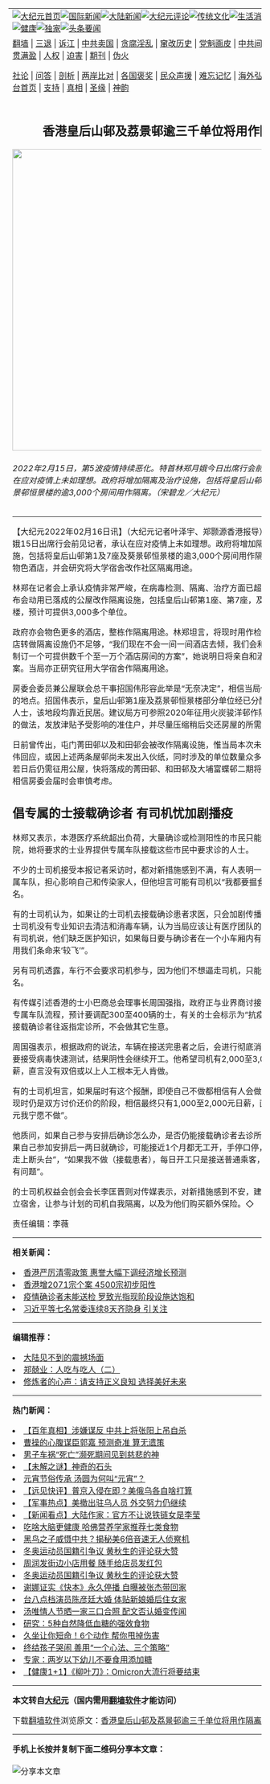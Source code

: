 <a name="1" id="1" target="_blank"></a><span id="1"></span>
<table align=center border="0"><tr><td colspan="2" VALIGN=TOP><a href="https://github.com/jjmjlk317/djy/blob/master/gb/nf1351518.md#1"><img src="https://raw.githubusercontent.com/jjmjlk317/www/master/t/djy/1.jpg" title="大纪元首页" alt="大纪元首页"></a><a href="https://github.com/jjmjlk317/djy/blob/master/gb/n24hr.md#1"><img src="https://raw.githubusercontent.com/jjmjlk317/www/master/t/djy/3.jpg" title="国际新闻" alt="国际新闻"></a><a href="https://github.com/jjmjlk317/djy/blob/master/gb/nsc413.md#1"><img src="https://raw.githubusercontent.com/jjmjlk317/www/master/t/djy/4.jpg" title="大陆新闻" alt="大陆新闻"></a><a href="https://github.com/jjmjlk317/djy/blob/master/gb/news392.md#1"><img src="https://raw.githubusercontent.com/jjmjlk317/www/master/t/djy/5.jpg" title="大纪元评论" alt="大纪元评论"></a><a href="https://github.com/jjmjlk317/djy/blob/master/gb/news2007.md#1"><img src="https://raw.githubusercontent.com/jjmjlk317/www/master/t/djy/6.jpg" title="传统文化" alt="传统文化"></a><a href="https://github.com/jjmjlk317/djy/blob/master/gb/news2008.md#1"><img src="https://raw.githubusercontent.com/jjmjlk317/www/master/t/djy/7.jpg" title="生活消费" alt="生活消费"></a><a href="https://github.com/jjmjlk317/djy/blob/master/gb/ncyule.md#1"><img src="https://raw.githubusercontent.com/jjmjlk317/www/master/t/djy/8.jpg" title="娱乐休闲" alt="娱乐休闲"></a><a href="https://github.com/jjmjlk317/djy/blob/master/gb/nsc1002.md#1"><img src="https://raw.githubusercontent.com/jjmjlk317/www/master/t/djy/9.jpg" title="健康" alt="健康"></a><a href="https://github.com/jjmjlk317/djy/blob/master/gb/nf6092.md#1"><img src="https://raw.githubusercontent.com/jjmjlk317/www/master/t/djy/10a.jpg" title="独家" alt="独家"></a><a href="https://github.com/jjmjlk317/djy/blob/master/gb/nf4514.md#1"><img src="https://raw.githubusercontent.com/jjmjlk317/www/master/t/djy/12a.jpg" title="头条要闻" alt="头条要闻"></a></td></tr>
<tr><td colspan="2" VALIGN=TOP><a target="_blank" href="https://github.com/jjmjlk317/www/blob/master/README.md?zsrh#1">翻墙</a> | <a target="_blank" href="https://github.com/jjmjlk317/djy/blob/master/gb/nf5657.md#1">三退</a> | <a target="_blank" href="https://github.com/jjmjlk317/djy/blob/master/gb/nf6124.md#1">诉江</a> | <a target="_blank" href="https://github.com/jjmjlk317/djy/blob/master/gb/nf1176117.md#1">中共卖国</a> | <a target="_blank" href="https://github.com/jjmjlk317/djy/blob/master/gb/nf5773.md#1">贪腐淫乱</a> | <a target="_blank" href="https://github.com/jjmjlk317/djy/blob/master/gb/nf1176115.md#1">窜改历史</a> | <a target="_blank" href="https://github.com/jjmjlk317/djy/blob/master/gb/nf1176107.md#1">党魁画皮</a> | <a target="_blank" href="https://github.com/jjmjlk317/djy/blob/master/gb/nf1320400.md#1">中共间谍</a> | <a target="_blank" href="https://github.com/jjmjlk317/djy/blob/master/gb/nf1176114.md#1">破坏传统</a> | <a target="_blank" href="https://github.com/jjmjlk317/ntdtv/blob/master/gb/prog447_1.md#1">恶贯满盈</a> | <a target="_blank" href="https://github.com/jjmjlk317/djy/blob/master/gb/ncid278.md#1">人权</a> | <a target="_blank" href="https://github.com/jjmjlk317/djy/blob/master/gb/nf1176111.md#1">迫害</a> | <a target="_blank" href="https://gitlab.com/szzdlab/mh-qikan/blob/master/README.md#1">期刊</a> | <a target="_blank" href="https://github.com/jjmjlk317/djy/blob/master/gb/nf5562.md#1">伪火</a></p><p><a target="_blank" href="https://github.com/jjmjlk317/djy/blob/master/gb/9p.md#1">社论</a> | <a target="_blank" href="https://github.com/jjmjlk317/djy/blob/master/gb/nf4378.md#1">问答</a> | <a target="_blank" href="https://github.com/jjmjlk317/djy/blob/master/gb/nf5792.md#1">剖析</a> | <a target="_blank" href="https://github.com/jjmjlk317/djy/blob/master/gb/nf5735.md#1">两岸比对</a> | <a target="_blank" href="https://github.com/jjmjlk317/djy/blob/master/gb/nf6119.md#1">各国褒奖</a> | <a target="_blank" href="https://github.com/jjmjlk317/djy/blob/master/gb/nf6120.md#1">民众声援</a> | <a target="_blank" href="https://github.com/jjmjlk317/djy/blob/master/gb/nf1188594.md#1">难忘记忆</a> | <a target="_blank" href="https://github.com/jjmjlk317/djy/blob/master/gb/nf3180.md#1">海外弘传</a> | <a target="_blank" href="https://github.com/jjmjlk317/djy/blob/master/gb/nf5410.md#1">万人上访</a> | <a target="_blank" href="https://github.com/jjmjlk317/www/blob/master/README.md?zsrh#1">平台首页</a> | <a target="_blank" href="https://github.com/jjmjlk317/djy/blob/master/gb/nf4386.md#1">支持</a> | <a target="_blank" href="https://github.com/jjmjlk317/djy/blob/master/gb/nf4389.md#1">真相</a> | <a target="_blank" href="https://github.com/jjmjlk317/djy/blob/master/gb/nf5790.md#1">圣缘</a> | <a target="_blank" href="https://github.com/jjmjlk317/djy/blob/master/gb/nf4786.md#1">神韵</a></td></tr>
<tr><td VALIGN=TOP width="626"><h2 align=center>香港皇后山邨及荔景邨逾三千单位将用作隔离</h2>
<img width="600" src="https://i.epochtimes.com/assets/uploads/2022/02/id13579714-220215092649100311-600x400.jpg" />
<h6>2022年2月15日，第5波疫情持续恶化。特首林郑月娥今日出席行会前见记者时承认在应对疫情上未如理想。政府将增加隔离及治疗设施，包括将皇后山邨第1及7座及荔景邨恒景楼的逾3,000个房间用作隔离。（宋碧龙／大纪元）
</h6>
<hr>
	<p>【大纪元2022年02月16日讯】（大纪元记者叶泽宇、郑颢源香港报导）特首林郑月娥15日出席行会前见记者，承认在应对疫情上未如理想。政府将增加隔离及治疗设施，包括将<ahref="https://github.com/jjmjlk317/djy/blob/master/gb/tag/%E7%9A%87%E5%90%8E%E5%B1%B1%E9%82%A8.md#1">皇后山邨</a>第1及7座及葵景邨恒景楼的逾3,000个房间<ahref="https://github.com/jjmjlk317/djy/blob/master/gb/tag/%E7%94%A8%E4%BD%9C%E9%9A%94%E7%A6%BB.md#1">用作隔离</a>；当局亦正物色酒店，并会研究将大学宿舍改作社区隔离用途。</p>
<p>林郑在记者会上承认疫情非常严峻，在病毒检测、隔离、治疗方面已超出负荷。她宣布会动用已落成的公屋改作隔离设施，包括<ahref="https://github.com/jjmjlk317/djy/blob/master/gb/tag/%E7%9A%87%E5%90%8E%E5%B1%B1%E9%82%A8.md#1">皇后山邨</a>第1座、第7座，及<ahref="https://github.com/jjmjlk317/djy/blob/master/gb/tag/%E8%8D%94%E6%99%AF%E9%82%A8.md#1">荔景邨</a>恒景楼，预计可提供3,000多个单位。</p>
<p>政府亦会物色更多的酒店，整栋作隔离用途。林郑坦言，将现时用作检疫的8、9间酒店转做隔离设施仍不足够，“我们现在不会一间一间酒店去倾，我们会和酒店业界共同制订一个可提供数千个至一万个酒店房间的方案”，她说明日将亲自和酒店业界商讨方案。当局亦正研究征用大学宿舍作隔离用途。</p>
<p>房委会委员兼公屋联会总干事招国伟形容此举是“无奈决定”，相信当局仍未找到合适的地点。招国伟表示，皇后山邨第1座及<ahref="https://github.com/jjmjlk317/djy/blob/master/gb/tag/%E8%8D%94%E6%99%AF%E9%82%A8.md#1">荔景邨</a>恒景楼部分单位经已分配予轮候公屋人士，该地段均靠近民居。建议局方可参照2020年征用火炭骏洋邨作隔离检疫设施的做法，发放津贴予受影响的准住户，并尽量压缩稍后交还房屋的所需时间。</p>
<p>日前曾传出，屯门菁田邨以及和田邨会被改作隔离设施，惟当局本次未有动用。招国伟回应，或因上述两条屋邨尚未发出入伙纸，同时涉及的单位数量众多。但他估计，若日后仍需征用公屋，快将落成的菁田邨、和田邨及大埔富蝶邨二期将具最大机会，相信房委会届时会审慎考虑。</p>
<h2>倡专属的士接载确诊者 有司机忧加剧播疫</h2>
<p>林郑又表示，本港医疗系统超出负荷，大量确诊或检测阳性的市民只能在家等候入院，她将要求的士业界提供专属车队接载这些市民中要求诊的人士。</p>
<p>不少的士司机接受本报记者采访时，都对新措施感到不满，有人表明一定不会参与专属车队，担心影响自己和传染家人，但他坦言可能有司机以“我都要揾食”为由去报名。</p>
<p>有的士司机认为，如果让的士司机去接载确诊患者求医，只会加剧传播疫情，因为的士司机没有专业知识去清洁和消毒车辆，认为当局应该让有医疗团队的车去接载。另有司机说，他们缺乏医护知识，如果每日要与确诊者在一个小车厢内有接触，“变相是用我们条命来‘较飞’”。</p>
<p>另有司机透露，车行不会要求司机参与，因为他们不想逼走司机，只能靠司机自愿报名。</p>
<p>有传媒引述香港的士小巴商总会理事长周国强指，政府正与业界商讨接送轻症患者的专属车队流程，预计要调配300至400辆的士，有关的士会标示为“抗疫的士”，专门接载确诊者往返指定诊所，不会做其它生意。</p>
<p>周国强表示，根据政府的说法，车辆在接送完患者之后，会进行彻底消毒，司机每日要接受病毒快速测试，结果阴性会继续开工。他希望司机有2,000至3,000元的日薪，直言没有双倍或以上人工根本无人肯做。</p>
<p>有的士司机坦言，如果届时有这个报酬，即使自己不做都相信有人会做，不过他认为现时仍是双方讨价还价的阶段，相信最终只有1,000至2,000元日薪，直言“只有两千元我宁愿不做”。</p>
<p>他质问，如果自己参与安排后确诊怎么办，是否仍能接载确诊者去诊所。他续指，如果自己参加安排后一两日就确诊，可能接近1个月都无工开，手停口停，形容是“拿钱走上断头台”，“如果我不做（接载患者），每日开工只是接送普通乘客，我的生计不会有问题”。</p>
<p>的士司机权益会创会会长李匡晋则对传媒表示，对新措施感到不安，建议政府提供独立宿舍，让参与计划的司机自我隔离，以及为他们购买额外保险。◇</p>
<p>责任编辑：李薇</p>
	
<hr>


<strong>相关新闻：</strong>
<li><a href="https://github.com/jjmjlk317/djy/blob/master/gb/22/2/14/n13576040.md#1">香港严厉清零政策 惠誉大幅下调经济增长预测</a></li>
<li><a href="https://github.com/jjmjlk317/djy/blob/master/gb/22/2/15/n13577079.md#1">香港增2071宗个案 4500宗初步阳性</a></li>
<li><a href="https://github.com/jjmjlk317/djy/blob/master/gb/22/2/15/n13577132.md#1">疫情确诊者未能送检 罗致光指现阶段设施达饱和</a></li>
<li><a href="https://github.com/jjmjlk317/djy/blob/master/gb/22/2/15/n13577361.md#1">习近平等七名常委连续8天齐隐身 引关注</a></li>
<hr>


<strong>编辑推荐：</strong>
<li><a href="https://github.com/upjkzu3674/djy/blob/master/gb/13/11/27/n4020290.md?dfh#1" target="_blank">大陆见不到的震撼场面</a></li><li><a href="https://github.com/tsiac2612/djy/blob/master/gb/18/1/25/n10086007.md#1" target="_blank">郑兢业：人吃与吃人（二）</a></li><li><a href="https://github.com/tsiac2612/djy/blob/master/gb/10/7/21/n2972092.md#1" target="_blank">修炼者的心声：请支持正义良知  选择美好未来</a></li>
<hr>

<strong>热门新闻：</strong>
<li><a href="https://github.com/jjmjlk317/djy/blob/master/gb/22/2/4/n13555508.md#1">【百年真相】涉嫌谋反 中共上将张阳上吊自杀</a></li>
<li><a href="https://github.com/jjmjlk317/djy/blob/master/gb/22/1/5/n13483933.md#1">曹操的心腹谋臣郭嘉 预测奇准 算无遗策</a></li>
<li><a href="https://github.com/jjmjlk317/djy/blob/master/gb/22/2/11/n13570720.md#1">男子车祸“死亡”濒死期间见到慈悲的神</a></li>
<li><a href="https://github.com/jjmjlk317/djy/blob/master/gb/22/2/3/n13553481.md#1">【未解之谜】神奇的石头</a></li>
<li><a href="https://github.com/jjmjlk317/djy/blob/master/gb/22/2/10/n13567902.md#1">元宵节俗传承 汤圆为何叫“元宵”？</a></li>
<li><a href="https://github.com/jjmjlk317/djy/blob/master/gb/22/2/14/n13576799.md#1">【远见快评】普京入侵在即？美俄乌各自啥打算</a></li>
<li><a href="https://github.com/jjmjlk317/djy/blob/master/gb/22/2/15/n13578207.md#1">【军事热点】美撤出驻乌人员 外交努力仍继续</a></li>
<li><a href="https://github.com/jjmjlk317/djy/blob/master/gb/22/2/14/n13576075.md#1">【新闻看点】大陆作家：官方不让说铁链女是李莹</a></li>
<li><a href="https://github.com/jjmjlk317/djy/blob/master/gb/22/2/9/n13564803.md#1">吃啥大脑更健康 哈佛营养学家推荐七类食物</a></li>
<li><a href="https://github.com/jjmjlk317/djy/blob/master/gb/22/2/11/n13571502.md#1">黑鸟之子威慑中共？揭秘美6倍音速无人侦察机</a></li>
<li><a href="https://github.com/jjmjlk317/djy/blob/master/gb/22/2/12/n13572943.md#1">冬奥运动员国籍引争议 黄秋生的评论获大赞</a></li>
<li><a href="https://github.com/jjmjlk317/djy/blob/master/gb/22/2/13/n13574655.md#1">周润发街边小店用餐 随手给店员发红包</a></li>
<li><a href="https://github.com/jjmjlk317/djy/blob/master/gb/22/2/12/n13572943.md#1">冬奥运动员国籍引争议 黄秋生的评论获大赞</a></li>
<li><a href="https://github.com/jjmjlk317/djy/blob/master/gb/22/2/13/n13574579.md#1">谢娜证实《快本》永久停播 自曝被张杰带回家</a></li>
<li><a href="https://github.com/jjmjlk317/djy/blob/master/gb/22/2/14/n13574893.md#1">台八点档演员陈彦廷大婚 体贴新娘婚后住女家</a></li>
<li><a href="https://github.com/jjmjlk317/djy/blob/master/gb/22/2/14/n13576524.md#1">汤唯情人节晒一家三口合照 配文否认婚变传闻</a></li>
<li><a href="https://github.com/jjmjlk317/djy/blob/master/gb/22/2/14/n13575964.md#1">研究：5种自然降低血糖的强效食物</a></li>
<li><a href="https://github.com/jjmjlk317/djy/blob/master/gb/22/2/10/n13567923.md#1">久坐让你短命！6个动作 帮你甩掉伤害</a></li>
<li><a href="https://github.com/jjmjlk317/djy/blob/master/gb/22/2/10/n13567962.md#1">终结孩子哭闹 善用“一个心法、三个策略”</a></li>
<li><a href="https://github.com/jjmjlk317/djy/blob/master/gb/22/2/13/n13573413.md#1">专家：两岁以下幼儿不要食用添加糖</a></li>
<li><a href="https://github.com/jjmjlk317/djy/blob/master/gb/22/2/15/n13577415.md#1">【健康1+1】《柳叶刀》：Omicron大流行将要结束</a></li>
<hr>

<strong>本文转自<a href="https://www.epochtimes.com">大纪元</a>（国内需用<a href="https://github.com/jjmjlk317/www/blob/master/README.md#8">翻墙软件</a>才能访问）</strong><p>下载<a href="https://github.com/jjmjlk317/www/blob/master/README.md#8">翻墙软件</a>浏览原文：<a href="https://www.epochtimes.com/gb/22/2/16/n13579711.htm">香港皇后山邨及荔景邨逾三千单位将用作隔离</a></p><hr>

<strong>手机上长按并复制下面二维码分享本文章：</strong><br><br><img src="https://chart.apis.google.com/chart?cht=qr&chs=240x240&choe=UTF-8&chld=M|2&chl=https://github.com/jjmjlk317/djy/blob/master/gb/22/2/16/n13579711.md%231" title="分享本文章"></td><td VALIGN=TOP><a href="https://github.com/jjmjlk317/djy/blob/master/gb/16/1/21/n4622075.md?dfh#1" target="_blank"><img src="https://raw.githubusercontent.com/jjmjlk317/djy/master/gb/300/wei-f1.jpg" title="中共的伪火骗局"  alt="中共的伪火骗局"></a><br><a href="https://github.com/jjmjlk317/www/blob/master/README.md?dfh#9" target="_blank"><img src="https://raw.githubusercontent.com/jjmjlk317/djy/master/gb/300/yong-h.jpg" title="永恒的见证"  alt="永恒的见证"></a><br><a href="https://github.com/jjmjlk317/djy/blob/master/gb/13/9/29/n3974789.md?dfh#1" target="_blank"><img src="https://raw.githubusercontent.com/jjmjlk317/djy/master/gb/300/shang-lnz.jpg" title="善良女子被中共投男牢"  alt="善良女子被中共投男牢"></a><br><a href="https://github.com/jjmjlk317/djy/blob/master/gb/16/3/16/n4663449.md?dfh#1" target="_blank"><img src="https://raw.githubusercontent.com/jjmjlk317/djy/master/gb/300/huo-z3.jpg" title="警卫目击活摘器官"  alt="警卫目击活摘器官"></a><br><a href="https://github.com/jjmjlk317/djy/blob/master/gb/16/8/7/n8177641.md?dfh#1" target="_blank"><img src="https://raw.githubusercontent.com/jjmjlk317/djy/master/gb/300/huo-z4.jpg" title="证人描述活摘恐怖"  alt="证人描述活摘恐怖"></a><br><a href="https://github.com/jjmjlk317/djy/blob/master/gb/10/4/19/n2881569.md?dfh#1" target="_blank"><img src="https://raw.githubusercontent.com/jjmjlk317/djy/master/gb/300/huo-z1.jpg" title="揭开活摘器官黑幕"  alt="揭开活摘器官黑幕"></a><br><a href="https://github.com/jjmjlk317/djy/blob/master/gb/10/11/7/n3077476.md?dfh#1" target="_blank"><img src="https://raw.githubusercontent.com/jjmjlk317/djy/master/gb/300/ma-ks.jpg" title="马克思的成魔之路"  alt="马克思的成魔之路"></a><br><a href="https://github.com/jjmjlk317/djy/blob/master/gb/14/6/9/n4173977.md?dfh#1" target="_blank"><img src="https://raw.githubusercontent.com/jjmjlk317/djy/master/gb/300/chang-zs.jpg" title="藏字石 蕴天机"  alt="藏字石 蕴天机"></a><br><a href="https://github.com/jjmjlk317/djy/blob/master/gb/18/5/10/n10381511.md?dfh#1" target="_blank"><img src="https://raw.githubusercontent.com/jjmjlk317/djy/master/gb/300/st1.jpg" title="关注三亿人三退"  alt="关注三亿人三退"></a><br><a href="https://github.com/jjmjlk317/djy/blob/master/gb/18/3/21/n10237682.md?dfh#1" target="_blank"><img src="https://raw.githubusercontent.com/jjmjlk317/djy/master/gb/300/jie-t.jpg" title="解体中共复兴中华"  alt="解体中共复兴中华"></a><br><a href="https://github.com/jjmjlk317/djy/blob/master/gb/9/2/9/n2422991.md?dfh#1" target="_blank"><img src="https://raw.githubusercontent.com/jjmjlk317/djy/master/gb/300/gao-zs.jpg" title="中共迫害良心律师"  alt="中共迫害良心律师"></a><br><a href="https://github.com/jjmjlk317/djy/blob/master/gb/18/12/9/n10900044.md?dfh#1" target="_blank"><img src="https://raw.githubusercontent.com/jjmjlk317/djy/master/gb/300/sj1.jpg" title="三百多万人举报江泽民"  alt="三百多万人举报江泽民"></a><br><a href="https://github.com/jjmjlk317/djy/blob/master/gb/18/8/28/n10672014.md?dfh#1" target="_blank"><img src="https://raw.githubusercontent.com/jjmjlk317/djy/master/gb/300/sj2.jpg" title="这些官员为何起诉江泽民"  alt="这些官员为何起诉江泽民"></a><br><a href="https://github.com/jjmjlk317/djy/blob/master/gb/8/12/18/n2367165.md?dfh#1" target="_blank"><img src="https://raw.githubusercontent.com/jjmjlk317/djy/master/gb/300/liangan.jpg" title="海峡两岸的强烈对比"  alt="海峡两岸的强烈对比"></a><br><a href="https://github.com/jjmjlk317/djy/blob/master/gb/15/12/10/n4593139.md?dfh#1" target="_blank"><img src="https://raw.githubusercontent.com/jjmjlk317/djy/master/gb/300/jia-ndzl.jpg" title="加拿大总理的贺信"  alt="加拿大总理的贺信"></a><br><a href="https://github.com/jjmjlk317/djy/blob/master/gb/11/6/17/n3289382.md?dfh#1" target="_blank"><img src="https://raw.githubusercontent.com/jjmjlk317/djy/master/gb/300/xiao-wd.jpg" title="探寻真相兼听则明"  alt="探寻真相兼听则明"></a><br><a href="https://github.com/jjmjlk317/djy/blob/master/gb/18/10/27/n10812623.md?dfh#1" target="_blank"><img src="https://raw.githubusercontent.com/jjmjlk317/djy/master/gb/300/yindu.jpg" title="印度媒体报道东方"  alt="印度媒体报道东方"></a><br><a href="https://github.com/jjmjlk317/djy/blob/master/gb/18/6/9/n10469652.md?dfh#1" target="_blank"><img src="https://raw.githubusercontent.com/jjmjlk317/djy/master/gb/300/xie-j.jpg" title="不一样的海外校园"  alt="不一样的海外校园"></a><br><a href="https://github.com/jjmjlk317/djy/blob/master/gb/7/4/5/n1669415.md?dfh#1" target="_blank"><img src="https://raw.githubusercontent.com/jjmjlk317/djy/master/gb/300/li-up.jpg" title="从大师到徒弟的传奇"  alt="从大师到徒弟的传奇"></a><br><a href="https://github.com/jjmjlk317/djy/blob/master/gb/17/5/26/n9191512.md?dfh#1" target="_blank"><img src="https://raw.githubusercontent.com/jjmjlk317/djy/master/gb/300/zfl2.jpg" title="亿万人与东方一本奇书"  alt="亿万人与东方一本奇书"></a><br><a href="https://github.com/jjmjlk317/djy/blob/master/gb/13/11/27/n4020290.md?dfh#1" target="_blank"><img src="https://raw.githubusercontent.com/jjmjlk317/djy/master/gb/300/zhen-h.jpg" title="大陆见不到的震撼场面"  alt="大陆见不到的震撼场面"></a><br><a href="https://github.com/jjmjlk317/djy/blob/master/gb/15/7/17/n4482910.md?dfh#1" target="_blank"><img src="https://raw.githubusercontent.com/jjmjlk317/djy/master/gb/300/dalu-sk.jpg" title="人心向善 大陆当初盛况"  alt="人心向善 大陆当初盛况"></a><br><a href="https://github.com/jjmjlk317/djy/blob/master/gb/19/1/5/n10955468.md?dfh#1" target="_blank"><img src="https://raw.githubusercontent.com/jjmjlk317/djy/master/gb/300/zfl1.jpg" title="追寻真理 这书讲什么"  alt="追寻真理 这书讲什么"></a><br><a href="https://github.com/jjmjlk317/www/blob/master/README.md?dfh#1" target="_blank"><img src="https://raw.githubusercontent.com/jjmjlk317/djy/master/gb/300/fq1.jpg" title="下载免费翻墙软件"  alt="下载免费翻墙软件"></a><br></td></tr></table>
